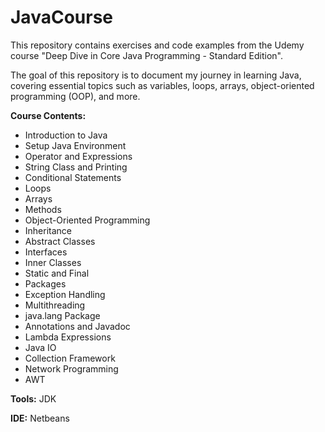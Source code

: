 # JavaCourse 
 
This repository contains exercises and code examples from the Udemy course "Deep Dive in Core Java Programming - Standard Edition".
 
The goal of this repository is to document my journey in learning Java, covering essential topics such as variables, loops, arrays, object-oriented programming (OOP), and more.  

<b>Course Contents:</b>

* Introduction to Java
* Setup Java Environment
* Operator and Expressions
* String Class and Printing
* Conditional Statements
* Loops
* Arrays
* Methods
* Object-Oriented Programming
* Inheritance
* Abstract Classes
* Interfaces
* Inner Classes
* Static and Final
* Packages
* Exception Handling
* Multithreading
* java.lang Package
* Annotations and Javadoc
* Lambda Expressions
* Java IO
* Collection Framework
* Network Programming
* AWT
  
<b>Tools:</b> JDK

<b>IDE:</b> Netbeans 
